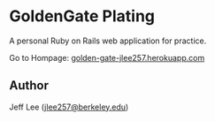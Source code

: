 # GoldenGate Plating

A personal Ruby on Rails web application for practice.

Go to Hompage: [golden-gate-jlee257.herokuapp.com](https://golden-gate-jlee257.herokuapp.com)

## Author

Jeff Lee ([jlee257@berkeley.edu](mailto:jlee257@berkeley.edu))
